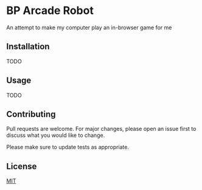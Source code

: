 # BP Arcade Robot

An attempt to make my computer play an in-browser game for me

## Installation

TODO


## Usage

TODO

## Contributing
Pull requests are welcome. For major changes, please open an issue first to discuss what you would like to change.

Please make sure to update tests as appropriate.

## License
[MIT](https://choosealicense.com/licenses/mit/)